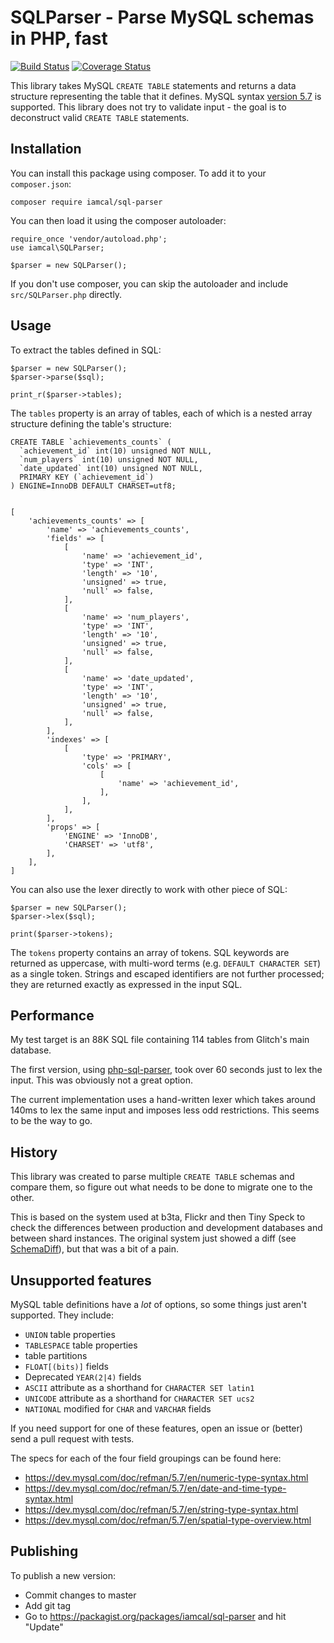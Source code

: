 # SQLParser - Parse MySQL schemas in PHP, fast

[![Build Status](https://github.com/iamcal/SQLParser/actions/workflows/php.yml/badge.svg)](https://github.com/iamcal/SQLParser/actions)
[![Coverage Status](https://coveralls.io/repos/github/iamcal/SQLParser/badge.svg?branch=master)](https://coveralls.io/github/iamcal/SQLParser?branch=master)

This library takes MySQL `CREATE TABLE` statements and returns a data structure representing the table that it defines.
MySQL syntax [version 5.7](https://dev.mysql.com/doc/refman/5.7/en/create-table.html) is supported.
This library does not try to validate input - the goal is to deconstruct valid `CREATE TABLE` statements.


## Installation

You can install this package using composer. To add it to your `composer.json`:

    composer require iamcal/sql-parser

You can then load it using the composer autoloader:

    require_once 'vendor/autoload.php';
    use iamcal\SQLParser;

    $parser = new SQLParser();

If you don't use composer, you can skip the autoloader and include `src/SQLParser.php` directly.


## Usage

To extract the tables defined in SQL:

    $parser = new SQLParser();
    $parser->parse($sql);

    print_r($parser->tables);

The `tables` property is an array of tables, each of which is a nested array structure defining the 
table's structure:

	CREATE TABLE `achievements_counts` (
	  `achievement_id` int(10) unsigned NOT NULL,
	  `num_players` int(10) unsigned NOT NULL,
	  `date_updated` int(10) unsigned NOT NULL,
	  PRIMARY KEY (`achievement_id`)
	) ENGINE=InnoDB DEFAULT CHARSET=utf8;


	[
		'achievements_counts' => [
			'name' => 'achievements_counts',
			'fields' => [
				[
					'name' => 'achievement_id',
					'type' => 'INT',
					'length' => '10',
					'unsigned' => true,
					'null' => false,
				],
				[
					'name' => 'num_players',
					'type' => 'INT',
					'length' => '10',
					'unsigned' => true,
					'null' => false,
				],
				[
					'name' => 'date_updated',
					'type' => 'INT',
					'length' => '10',
					'unsigned' => true,
					'null' => false,
				],
			],
			'indexes' => [
				[
					'type' => 'PRIMARY',
					'cols' => [
						[
							'name' => 'achievement_id',
						],
					],
				],
			],
			'props' => [
				'ENGINE' => 'InnoDB',
				'CHARSET' => 'utf8',
			],
		],
	]

You can also use the lexer directly to work with other piece of SQL:

    $parser = new SQLParser();
    $parser->lex($sql);

    print($parser->tokens);

The `tokens` property contains an array of tokens. SQL keywords are returned as uppercase, 
with multi-word terms (e.g. `DEFAULT CHARACTER SET`) as a single token. Strings and escaped
identifiers are not further processed; they are returned exactly as expressed in the input SQL.


## Performance

My test target is an 88K SQL file containing 114 tables from Glitch's main database.

The first version, using [php-sql-parser](http://code.google.com/p/php-sql-parser/), took over 60
seconds just to lex the input. This was obviously not a great option.

The current implementation uses a hand-written lexer which takes around 140ms to lex the same
input and imposes less odd restrictions. This seems to be the way to go.


## History

This library was created to parse multiple `CREATE TABLE` schemas and compare them, so
figure out what needs to be done to migrate one to the other.

This is based on the system used at b3ta, Flickr and then Tiny Speck to check the differences
between production and development databases and between shard instances. The original system 
just showed a diff (see [SchemaDiff](https://github.com/iamcal/SchemaDiff)), but that was a bit
of a pain.


## Unsupported features

MySQL table definitions have a *lot* of options, so some things just aren't supported. They include:

* `UNION` table properties
* `TABLESPACE` table properties
* table partitions
* `FLOAT[(bits)]` fields
* Deprecated `YEAR(2|4)` fields
* `ASCII` attribute as a shorthand for `CHARACTER SET latin1`
* `UNICODE` attribute as a shorthand for `CHARACTER SET ucs2`
* `NATIONAL` modified for `CHAR` and `VARCHAR` fields

If you need support for one of these features, open an issue or (better) send a pull request with tests.

The specs for each of the four field groupings can be found here:
* https://dev.mysql.com/doc/refman/5.7/en/numeric-type-syntax.html
* https://dev.mysql.com/doc/refman/5.7/en/date-and-time-type-syntax.html
* https://dev.mysql.com/doc/refman/5.7/en/string-type-syntax.html
* https://dev.mysql.com/doc/refman/5.7/en/spatial-type-overview.html


## Publishing

To publish a new version:

* Commit changes to master
* Add git tag
* Go to https://packagist.org/packages/iamcal/sql-parser and hit "Update"
